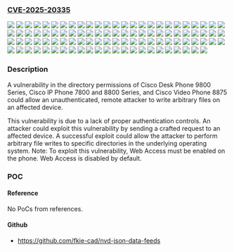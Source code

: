 ### [CVE-2025-20335](https://cve.mitre.org/cgi-bin/cvename.cgi?name=CVE-2025-20335)
![](https://img.shields.io/static/v1?label=Product&message=Cisco%20Session%20Initiation%20Protocol%20(SIP)%20Software&color=blue)
![](https://img.shields.io/static/v1?label=Version&message=10.1(1)SR1%20&color=brightgreen)
![](https://img.shields.io/static/v1?label=Version&message=10.1(1)SR2%20&color=brightgreen)
![](https://img.shields.io/static/v1?label=Version&message=10.1(1.9)%20&color=brightgreen)
![](https://img.shields.io/static/v1?label=Version&message=10.2(1)%20&color=brightgreen)
![](https://img.shields.io/static/v1?label=Version&message=10.2(1)SR1%20&color=brightgreen)
![](https://img.shields.io/static/v1?label=Version&message=10.2(2)%20&color=brightgreen)
![](https://img.shields.io/static/v1?label=Version&message=10.3(1)%20&color=brightgreen)
![](https://img.shields.io/static/v1?label=Version&message=10.3(1)SR1%20&color=brightgreen)
![](https://img.shields.io/static/v1?label=Version&message=10.3(1)SR2%20&color=brightgreen)
![](https://img.shields.io/static/v1?label=Version&message=10.3(1)SR3%20&color=brightgreen)
![](https://img.shields.io/static/v1?label=Version&message=10.3(1)SR4%20&color=brightgreen)
![](https://img.shields.io/static/v1?label=Version&message=10.3(1)SR4b%20&color=brightgreen)
![](https://img.shields.io/static/v1?label=Version&message=10.3(1)SR5%20&color=brightgreen)
![](https://img.shields.io/static/v1?label=Version&message=10.3(1)SR6%20&color=brightgreen)
![](https://img.shields.io/static/v1?label=Version&message=10.3(1)SR7%20&color=brightgreen)
![](https://img.shields.io/static/v1?label=Version&message=10.3(1.11)%203rd%20Party%20&color=brightgreen)
![](https://img.shields.io/static/v1?label=Version&message=10.3(1.9)%203rd%20Party%20&color=brightgreen)
![](https://img.shields.io/static/v1?label=Version&message=10.3(2)%20&color=brightgreen)
![](https://img.shields.io/static/v1?label=Version&message=10.4(1)%203rd%20Party%20&color=brightgreen)
![](https://img.shields.io/static/v1?label=Version&message=10.4(1)SR2%203rd%20Party%20&color=brightgreen)
![](https://img.shields.io/static/v1?label=Version&message=11-0-1MSR1-1%20&color=brightgreen)
![](https://img.shields.io/static/v1?label=Version&message=11.0(0.7)%20MPP%20&color=brightgreen)
![](https://img.shields.io/static/v1?label=Version&message=11.0(1)%20&color=brightgreen)
![](https://img.shields.io/static/v1?label=Version&message=11.0(2)%20&color=brightgreen)
![](https://img.shields.io/static/v1?label=Version&message=11.0(2)SR1%20&color=brightgreen)
![](https://img.shields.io/static/v1?label=Version&message=11.0(2)SR2%20&color=brightgreen)
![](https://img.shields.io/static/v1?label=Version&message=11.0(3)%20&color=brightgreen)
![](https://img.shields.io/static/v1?label=Version&message=11.0(3)SR1%20&color=brightgreen)
![](https://img.shields.io/static/v1?label=Version&message=11.0(3)SR2%20&color=brightgreen)
![](https://img.shields.io/static/v1?label=Version&message=11.0(3)SR3%20&color=brightgreen)
![](https://img.shields.io/static/v1?label=Version&message=11.0(3)SR4%20&color=brightgreen)
![](https://img.shields.io/static/v1?label=Version&message=11.0(3)SR5%20&color=brightgreen)
![](https://img.shields.io/static/v1?label=Version&message=11.0(3)SR6%20&color=brightgreen)
![](https://img.shields.io/static/v1?label=Version&message=11.0(4)%20&color=brightgreen)
![](https://img.shields.io/static/v1?label=Version&message=11.0(4)SR1%20&color=brightgreen)
![](https://img.shields.io/static/v1?label=Version&message=11.0(4)SR2%20&color=brightgreen)
![](https://img.shields.io/static/v1?label=Version&message=11.0(4)SR3%20&color=brightgreen)
![](https://img.shields.io/static/v1?label=Version&message=11.0(5)%20&color=brightgreen)
![](https://img.shields.io/static/v1?label=Version&message=11.0(5)SR1%20&color=brightgreen)
![](https://img.shields.io/static/v1?label=Version&message=11.0(5)SR2%20&color=brightgreen)
![](https://img.shields.io/static/v1?label=Version&message=11.0(5)SR3%20&color=brightgreen)
![](https://img.shields.io/static/v1?label=Version&message=11.0(6)%20&color=brightgreen)
![](https://img.shields.io/static/v1?label=Version&message=11.0(6)SR1%20&color=brightgreen)
![](https://img.shields.io/static/v1?label=Version&message=11.0(6)SR2%20&color=brightgreen)
![](https://img.shields.io/static/v1?label=Version&message=11.0(6)SR4%20&color=brightgreen)
![](https://img.shields.io/static/v1?label=Version&message=11.0(6)SR5%20&color=brightgreen)
![](https://img.shields.io/static/v1?label=Version&message=11.0(6)SR6%20&color=brightgreen)
![](https://img.shields.io/static/v1?label=Version&message=11.5(1)%20&color=brightgreen)
![](https://img.shields.io/static/v1?label=Version&message=11.5(1)SR1%20&color=brightgreen)
![](https://img.shields.io/static/v1?label=Version&message=11.7(1)%20&color=brightgreen)
![](https://img.shields.io/static/v1?label=Version&message=12.0(1)%20&color=brightgreen)
![](https://img.shields.io/static/v1?label=Version&message=12.0(1)SR1%20&color=brightgreen)
![](https://img.shields.io/static/v1?label=Version&message=12.0(1)SR2%20&color=brightgreen)
![](https://img.shields.io/static/v1?label=Version&message=12.0(1)SR3%20&color=brightgreen)
![](https://img.shields.io/static/v1?label=Version&message=12.1(1)%20&color=brightgreen)
![](https://img.shields.io/static/v1?label=Version&message=12.1(1)SR1%20&color=brightgreen)
![](https://img.shields.io/static/v1?label=Version&message=12.5(1)%20&color=brightgreen)
![](https://img.shields.io/static/v1?label=Version&message=12.5(1)SR1%20&color=brightgreen)
![](https://img.shields.io/static/v1?label=Version&message=12.5(1)SR2%20&color=brightgreen)
![](https://img.shields.io/static/v1?label=Version&message=12.5(1)SR3%20&color=brightgreen)
![](https://img.shields.io/static/v1?label=Version&message=12.6(1)%20&color=brightgreen)
![](https://img.shields.io/static/v1?label=Version&message=12.6(1)SR1%20&color=brightgreen)
![](https://img.shields.io/static/v1?label=Version&message=12.7(1)%20&color=brightgreen)
![](https://img.shields.io/static/v1?label=Version&message=12.7(1)SR1%20&color=brightgreen)
![](https://img.shields.io/static/v1?label=Version&message=12.8(1)%20&color=brightgreen)
![](https://img.shields.io/static/v1?label=Version&message=12.8(1)SR1%20&color=brightgreen)
![](https://img.shields.io/static/v1?label=Version&message=12.8(1)SR2%20&color=brightgreen)
![](https://img.shields.io/static/v1?label=Version&message=14.0(1)%20&color=brightgreen)
![](https://img.shields.io/static/v1?label=Version&message=14.0(1)SR1%20&color=brightgreen)
![](https://img.shields.io/static/v1?label=Version&message=14.0(1)SR2%20&color=brightgreen)
![](https://img.shields.io/static/v1?label=Version&message=14.0(1)SR3%20&color=brightgreen)
![](https://img.shields.io/static/v1?label=Version&message=14.1(1)%20&color=brightgreen)
![](https://img.shields.io/static/v1?label=Version&message=14.1(1)SR1%20&color=brightgreen)
![](https://img.shields.io/static/v1?label=Version&message=14.1(1)SR2%20&color=brightgreen)
![](https://img.shields.io/static/v1?label=Version&message=14.1(1)SR3%20&color=brightgreen)
![](https://img.shields.io/static/v1?label=Version&message=14.2(1)%20&color=brightgreen)
![](https://img.shields.io/static/v1?label=Version&message=14.2(1)SR1%20&color=brightgreen)
![](https://img.shields.io/static/v1?label=Version&message=14.2(1)SR2%20&color=brightgreen)
![](https://img.shields.io/static/v1?label=Version&message=14.2(1)SR3%20&color=brightgreen)
![](https://img.shields.io/static/v1?label=Version&message=14.2(1)SR4%20&color=brightgreen)
![](https://img.shields.io/static/v1?label=Version&message=14.3(1)%20&color=brightgreen)
![](https://img.shields.io/static/v1?label=Version&message=14.3(1)SR1%20&color=brightgreen)
![](https://img.shields.io/static/v1?label=Version&message=2.0(1)%20&color=brightgreen)
![](https://img.shields.io/static/v1?label=Version&message=2.1(1)%20&color=brightgreen)
![](https://img.shields.io/static/v1?label=Version&message=2.2(1)%20&color=brightgreen)
![](https://img.shields.io/static/v1?label=Version&message=2.3(1)%20&color=brightgreen)
![](https://img.shields.io/static/v1?label=Version&message=2.3(1)SR1%20&color=brightgreen)
![](https://img.shields.io/static/v1?label=Version&message=3.0(1)%20&color=brightgreen)
![](https://img.shields.io/static/v1?label=Version&message=3.1(1)%20&color=brightgreen)
![](https://img.shields.io/static/v1?label=Version&message=3.1(1)SR1%20&color=brightgreen)
![](https://img.shields.io/static/v1?label=Version&message=3.2(1)%20&color=brightgreen)
![](https://img.shields.io/static/v1?label=Version&message=9.3(3)%20&color=brightgreen)
![](https://img.shields.io/static/v1?label=Version&message=9.3(4)%203rd%20Party%20&color=brightgreen)
![](https://img.shields.io/static/v1?label=Version&message=9.3(4)SR1%203rd%20Party%20&color=brightgreen)
![](https://img.shields.io/static/v1?label=Version&message=9.3(4)SR2%203rd%20Party%20&color=brightgreen)
![](https://img.shields.io/static/v1?label=Version&message=9.3(4)SR3%203rd%20Party%20&color=brightgreen)
![](https://img.shields.io/static/v1?label=Vulnerability&message=Improper%20Access%20Control&color=brightgreen)

### Description

A vulnerability in the directory permissions of Cisco Desk Phone 9800 Series, Cisco IP Phone 7800 and 8800 Series, and Cisco Video Phone 8875 could allow an unauthenticated, remote attacker to write arbitrary files on an affected device.This vulnerability is due to a lack of proper authentication controls. An attacker could exploit this vulnerability by sending a crafted request to an affected device. A successful exploit could allow the attacker to perform arbitrary file writes to specific directories in the underlying operating system.Note: To exploit this vulnerability, Web Access must be enabled on the phone. Web Access is disabled by default.

### POC

#### Reference
No PoCs from references.

#### Github
- https://github.com/fkie-cad/nvd-json-data-feeds

